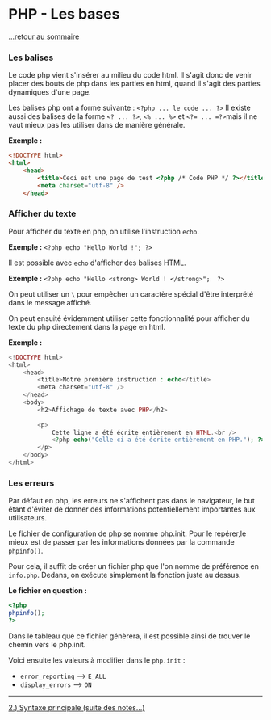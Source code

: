 # PHP - Les bases
[...retour au sommaire](../intro.md)
### Les balises
Le code php vient s'insérer au milieu du code html. Il s'agit donc de venir placer des bouts de php dans les parties en html, quand il s'agit des parties dynamiques d'une page. 

Les balises php ont a forme suivante : `<?php ... le code ... ?>`
Il existe aussi des balises de la forme `<? ... ?>`, `<% ... %>` et `<?= ... =?>`mais il ne vaut mieux pas les utiliser dans de manière générale. 

**Exemple :**
```html
<!DOCTYPE html>
<html>
    <head>
        <title>Ceci est une page de test <?php /* Code PHP */ ?></title>
        <meta charset="utf-8" />
    </head>
```

### Afficher du texte
Pour afficher du texte en php, on utilise l'instruction `echo`. 

**Exemple :** `<?php echo "Hello World !"; ?>`

Il est possible avec `echo` d'afficher des balises HTML. 

**Exemple :** `<?php echo "Hello <strong> World ! </strong>";  ?>`

On peut utiliser un `\` pour empêcher un caractère spécial d'être interprété dans le message affiché. 

On peut ensuité évidemment utiliser cette fonctionnalité pour afficher du texte du php directement dans la page en html.

**Exemple :**
```php
<!DOCTYPE html>
<html>
    <head>
        <title>Notre première instruction : echo</title>
        <meta charset="utf-8" />
    </head>
    <body>
        <h2>Affichage de texte avec PHP</h2>
        
        <p>
            Cette ligne a été écrite entièrement en HTML.<br />
            <?php echo("Celle-ci a été écrite entièrement en PHP."); ?>
        </p>
    </body>
</html>
```

### Les erreurs
Par défaut en php, les erreurs ne s'affichent pas dans le navigateur, le but étant d'éviter de donner des informations potentiellement importantes aux utilisateurs. 

Le fichier de configuration de php se nomme php.init.
Pour le repérer,le mieux est de passer par les informations données par la commande `phpinfo()`. 

Pour cela, il suffit de créer un fichier php que l'on nomme de préférence en `info.php`. 
Dedans, on exécute simplement la fonction juste au dessus. 

**Le fichier en question :**
```php
<?php 
phpinfo();
?>
```
Dans le tableau que ce fichier génèrera, il est possible ainsi de trouver le chemin vers le php.init.

Voici ensuite les valeurs à modifier dans le `php.init` : 
* `error_reporting` --> `E_ALL`
* `display_errors` --> `ON`

---
[2.) Syntaxe principale (suite des notes...)](./syntaxe.md)
